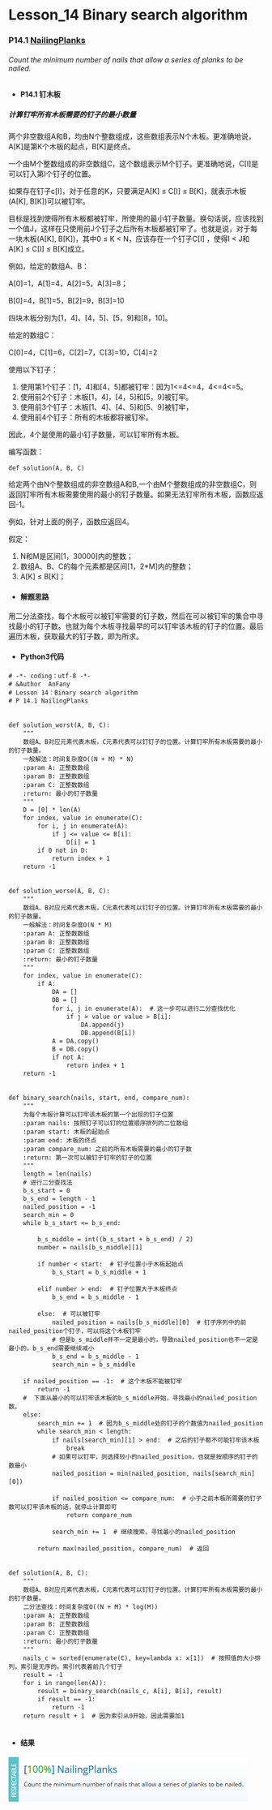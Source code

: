 # Lesson_14 Binary search algorithm  

### P14.1 [NailingPlanks](https://app.codility.com/programmers/lessons/14-binary_search_algorithm/nailing_planks/) 



###### Count the minimum number of nails that allow a series of planks to be nailed.


* #### P14.1  钉木板

##### 计算钉牢所有木板需要的钉子的最小数量

两个非空数组A和B，均由N个整数组成，这些数组表示N个木板。更准确地说，A[K]是第K个木板的起点，B[K]是终点。

一个由M个整数组成的非空数组C，这个数组表示M个钉子。更准确地说，C[I]是可以钉入第I个钉子的位置。

如果存在钉子c[I]，对于任意的K，只要满足A[K] ≤ C[I] ≤ B[K]，就表示木板(A[K], B[K])可以被钉牢。

目标是找到使得所有木板都被钉牢，所使用的最小钉子数量。换句话说，应该找到一个值J，这样在只使用前J个钉子之后所有木板都被钉牢了。也就是说，对于每一块木板(A[K], B[K])，其中0 ≤ K < N，应该存在一个钉子C[I] ，使得I < J和A[K] ≤ C[I] ≤ B[K]成立。

例如，给定的数组A、B：

A[0]=1，A[1]=4，A[2]=5，A[3]=8；

B[0]=4，B[1]=5，B[2]=9，B[3]=10

四块木板分别为[1，4]、[4，5]、[5，9]和[8，10]。

给定的数组C：

C[0]=4，C[1]=6，C[2]=7，C[3]=10，C[4]=2

使用以下钉子：

  1. 使用第1个钉子：[1，4]和[4，5]都被钉牢：因为1<=4<=4，4<=4<=5。
  2. 使用前2个钉子：木板[1，4]，[4，5]和[5，9]被钉牢。
  3. 使用前3个钉子：木板[1、4]、[4、5]和[5、9]被钉牢， 
  4. 使用前4个钉子：所有的木板都将被钉牢。

因此，4个是使用的最小钉子数量，可以钉牢所有木板。

编写函数：
```
def solution(A, B, C)
```
给定两个由N个整数组成的非空数组A和B,一个由M个整数组成的非空数组C，则返回钉牢所有木板需要使用的最小的钉子数量。如果无法钉牢所有木板，函数应返回-1。

例如，针对上面的例子，函数应返回4。

假定：
1. N和M是区间[1，30000]内的整数；
2. 数组A、B、C的每个元素都是区间[1，2\*M]内的整数；
3. A[K] ≤ B[K]； 

* #### 解题思路

用二分法查找，每个木板可以被钉牢需要的钉子数，然后在可以被钉牢的集合中寻找最小的钉子数。也就为每个木板寻找最早的可以钉牢该木板的钉子的位置。最后遍历木板，获取最大的钉子数，即为所求。 


* #### Python3代码

```
# -*- coding：utf-8 -*-
# &Author  AnFany
# Lesson 14：Binary search algorithm
# P 14.1 NailingPlanks


def solution_worst(A, B, C):
    """
    数组A、B对应元素代表木板，C元素代表可以钉钉子的位置。计算钉牢所有木板需要的最小的钉子数量。
    一般解法：时间复杂度O((N + M) * N)
    :param A: 正整数数组
    :param B: 正整数数组
    :param C: 正整数数组
    :return: 最小的钉子数量
    """
    D = [0] * len(A)
    for index, value in enumerate(C):
        for i, j in enumerate(A):
            if j <= value <= B[i]:
                D[i] = 1
        if 0 not in D:
            return index + 1
    return -1


def solution_worse(A, B, C):
    """
    数组A、B对应元素代表木板，C元素代表可以钉钉子的位置。计算钉牢所有木板需要的最小的钉子数量。
    一般解法：时间复杂度O(N * M)
    :param A: 正整数数组
    :param B: 正整数数组
    :param C: 正整数数组
    :return: 最小的钉子数量
    """
    for index, value in enumerate(C):
        if A:
            DA = []
            DB = []
            for i, j in enumerate(A):  # 这一步可以进行二分查找优化
                if j > value or value > B[i]:
                    DA.append(j)
                    DB.append(B[i])
            A = DA.copy()
            B = DB.copy()
            if not A:
                return index + 1
    return -1


def binary_search(nails, start, end, compare_num):
    """
    为每个木板计算可以钉牢该木板的第一个出现的钉子位置
    :param nails: 按照钉子可以钉的位置顺序排列的二位数组
    :param start: 木板的起始点
    :param end: 木板的终点
    :param compare_num: 之前的所有木板需要的最小的钉子数
    :return: 第一次可以被钉子钉牢的钉子的位置
    """
    length = len(nails)
    # 进行二分查找法
    b_s_start = 0
    b_s_end = length - 1
    nailed_position = -1
    search_min = 0
    while b_s_start <= b_s_end:

        b_s_middle = int((b_s_start + b_s_end) / 2)
        number = nails[b_s_middle][1]

        if number < start:  # 钉子位置小于木板起始点
            b_s_start = b_s_middle + 1

        elif number > end:  # 钉子位置大于木板终点
            b_s_end = b_s_middle - 1

        else:  # 可以被钉牢
            nailed_position = nails[b_s_middle][0]  # 钉子序列中的前nailed_position个钉子，可以将这个木板钉牢
            # 但是b_s_middle并不一定是最小的，导致nailed_position也不一定是最小的。b_s_end需要继续减小
            b_s_end = b_s_middle - 1
            search_min = b_s_middle

    if nailed_position == -1:  # 这个木板不能被钉牢
        return -1
    #  下面从最小的可以钉牢该木板的b_s_middle开始，寻找最小的nailed_position数。
    else:
        search_min += 1  # 因为b_s_middle处的钉子的个数值为nailed_position
        while search_min < length:
            if nails[search_min][1] > end:  # 之后的钉子都不可能钉牢该木板
                break
            # 如果可以钉牢，则选择较小的nailed_position，也就是按顺序的钉子的数最小
            nailed_position = min(nailed_position, nails[search_min][0])
            
            if nailed_position <= compare_num:  # 小于之前木板所需要的钉子数可以钉牢该木板的话，就停止计算即可
                return compare_num
            
            search_min += 1  # 继续搜索，寻找最小的nailed_position
            
        return max(nailed_position, compare_num)  # 返回


def solution(A, B, C):
    """
    数组A、B对应元素代表木板，C元素代表可以钉钉子的位置。计算钉牢所有木板需要的最小的钉子数量。
    二分法查找：时间复杂度O((N + M) * log(M))
    :param A: 正整数数组
    :param B: 正整数数组
    :param C: 正整数数组
    :return: 最小的钉子数量
    """
    nails_c = sorted(enumerate(C), key=lambda x: x[1])  # 按照值的大小排列，索引是无序的。索引代表着前几个钉子
    result = -1
    for i in range(len(A)):
        result = binary_search(nails_c, A[i], B[i], result)
        if result == -1:
            return -1
    return result + 1  # 因为索引从0开始，因此需要加1


```


* #### 结果

![image](https://github.com/Anfany/Codility-Lessons-By-Python3/blob/master/L14_Binary%20search%20algorithm/14.1.png)
